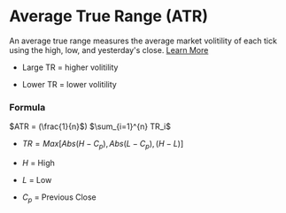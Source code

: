 # Average True Range (ATR)

An average true range measures the average market volitility of each tick using the high, low, and yesterday's close. [Learn More](https://www.investopedia.com/terms/a/atr.asp)

* Large TR = higher volitility

* Lower TR = lower volitility

### Formula

$ATR = (\frac{1}{n}$) $\sum_{i=1}^{n} TR_i$	

* $TR = Max[Abs(H - C_p), Abs(L - C_p), (H - L)]$

* $H$ = High

* $L$ = Low

* $C_p$ = Previous Close

